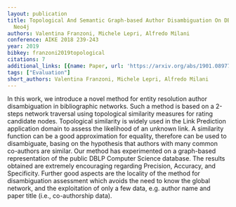 ```yaml
---
layout: publication
title: Topological And Semantic Graph-based Author Disambiguation On DBLP Data In
  Neo4j
authors: Valentina Franzoni, Michele Lepri, Alfredo Milani
conference: AIKE 2018 239-243
year: 2019
bibkey: franzoni2019topological
citations: 7
additional_links: [{name: Paper, url: 'https://arxiv.org/abs/1901.08977'}]
tags: ["Evaluation"]
short_authors: Valentina Franzoni, Michele Lepri, Alfredo Milani
---
```

In this work, we introduce a novel method for entity resolution author
disambiguation in bibliographic networks. Such a method is based on a 2-steps
network traversal using topological similarity measures for rating candidate
nodes. Topological similarity is widely used in the Link Prediction application
domain to assess the likelihood of an unknown link. A similarity function can
be a good approximation for equality, therefore can be used to disambiguate,
basing on the hypothesis that authors with many common co-authors are similar.
Our method has experimented on a graph-based representation of the public DBLP
Computer Science database. The results obtained are extremely encouraging
regarding Precision, Accuracy, and Specificity. Further good aspects are the
locality of the method for disambiguation assessment which avoids the need to
know the global network, and the exploitation of only a few data, e.g. author
name and paper title (i.e., co-authorship data).